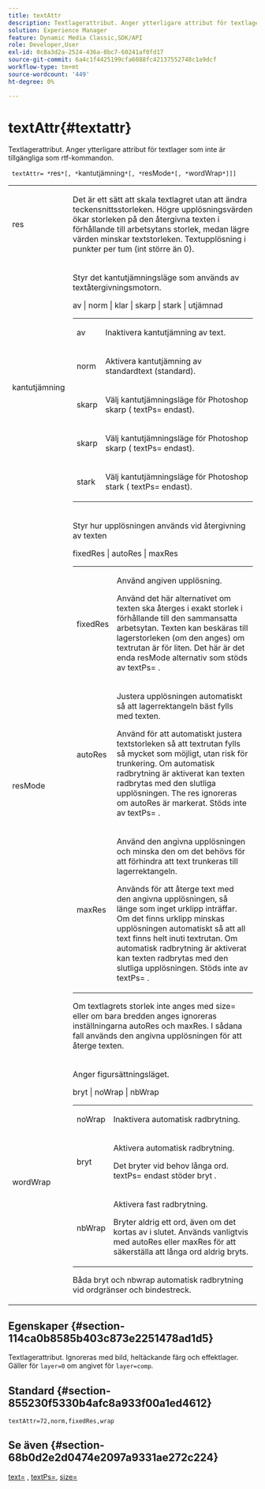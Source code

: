 ```yaml
---
title: textAttr
description: Textlagerattribut. Anger ytterligare attribut för textlager som inte är tillgängliga som rtf-kommandon.
solution: Experience Manager
feature: Dynamic Media Classic,SDK/API
role: Developer,User
exl-id: 0c8a3d2a-2524-436a-8bc7-60241af0fd17
source-git-commit: 6a4c1f4425199cfa6088fc42137552748c1a9dcf
workflow-type: tm+mt
source-wordcount: '449'
ht-degree: 0%

---
```


# textAttr{#textattr}

Textlagerattribut. Anger ytterligare attribut för textlager som inte är tillgängliga som rtf-kommandon.

` textAttr= *`res`*[, *`kantutjämning`*[, *`resMode`*[, *`wordWrap`*]]]`

<table id="simpletable_0072BF7DF52B4959A14EDEF60A6EBDEE"> 
 <tr class="strow"> 
  <td class="stentry"> <p> <span class="codeph"> <span class="varname"> res </span> </span> </p> </td> 
  <td class="stentry"> <p>Det är ett sätt att skala textlagret utan att ändra teckensnittsstorleken. Högre upplösningsvärden ökar storleken på den återgivna texten i förhållande till arbetsytans storlek, medan lägre värden minskar textstorleken. Textupplösning i punkter per tum (int större än 0). </p> </td> 
 </tr> 
 <tr class="strow"> 
  <td class="stentry"> <p> <span class="codeph"> <span class="varname"> kantutjämning </span> </span> </p> </td> 
  <td class="stentry"> <p>Styr det kantutjämningsläge som används av textåtergivningsmotorn. </p> <p> <span class="codeph"> av | norm | klar | skarp | stark | utjämnad </span> </p> <p> 
    <table id="simpletable_AE2331118FCA4BC7877233E287CED6A4"> 
     <tr class="strow"> 
      <td class="stentry"> <p> <span class="codeph"> av </span> </p> </td> 
      <td class="stentry"> <p>Inaktivera kantutjämning av text. </p> </td> 
     </tr> 
     <tr class="strow"> 
      <td class="stentry"> <p> <span class="codeph"> norm </span> </p> </td> 
      <td class="stentry"> <p>Aktivera kantutjämning av standardtext (standard). </p> </td> 
     </tr> 
     <tr class="strow"> 
      <td class="stentry"> <p> <span class="codeph"> skarp </span> </p> </td> 
      <td class="stentry"> <p>Välj kantutjämningsläge för Photoshop <span class="codeph"> skarp </span> ( <span class="codeph"> textPs= </span> endast). </p> </td> 
     </tr> 
     <tr class="strow"> 
      <td class="stentry"> <p> <span class="codeph"> skarp </span> </p> </td> 
      <td class="stentry"> <p>Välj kantutjämningsläge för Photoshop <span class="codeph"> skarp </span> ( <span class="codeph"> textPs= </span> endast). </p> </td> 
     </tr> 
     <tr class="strow"> 
      <td class="stentry"> <p> <span class="codeph"> stark </span> </p> </td> 
      <td class="stentry"> <p>Välj kantutjämningsläge för Photoshop <span class="codeph"> stark </span> ( <span class="codeph"> textPs= </span> endast). </p> </td> 
     </tr> 
    </table> </p> </td> 
 </tr> 
 <tr class="strow"> 
  <td class="stentry"> <p> <span class="codeph"> <span class="varname"> resMode </span> </span> </p> </td> 
  <td class="stentry"> <p>Styr hur upplösningen används vid återgivning av texten </p> <p> <span class="codeph"> fixedRes | autoRes | maxRes </span> </p> <p> 
    <table id="simpletable_2CFC06DB37154C7C92614FDF7A818DB5"> 
     <tr class="strow"> 
      <td class="stentry"> <p> <span class="codeph"> fixedRes </span> </p> </td> 
      <td class="stentry"> <p>Använd angiven upplösning. </p> <p>Använd det här alternativet om texten ska återges i exakt storlek i förhållande till den sammansatta arbetsytan. Texten kan beskäras till lagerstorleken (om den anges) om textrutan är för liten. Det här är det enda <span class="varname"> resMode </span> alternativ som stöds av <span class="codeph"> textPs= </span>. </p> </td> 
     </tr> 
     <tr class="strow"> 
      <td class="stentry"> <p> <span class="codeph"> autoRes </span> </p> </td> 
      <td class="stentry"> <p>Justera upplösningen automatiskt så att lagerrektangeln bäst fylls med texten. </p> <p>Använd för att automatiskt justera textstorleken så att textrutan fylls så mycket som möjligt, utan risk för trunkering. Om automatisk radbrytning är aktiverat kan texten radbrytas med den slutliga upplösningen. The <span class="varname"> res </span> ignoreras om <span class="codeph"> autoRes </span> är markerat. Stöds inte av <span class="codeph"> textPs= </span>. </p> </td> 
     </tr> 
     <tr class="strow"> 
      <td class="stentry"> <p> <span class="codeph"> maxRes </span> </p> </td> 
      <td class="stentry"> <p>Använd den angivna upplösningen och minska den om det behövs för att förhindra att text trunkeras till lagerrektangeln. </p> <p>Används för att återge text med den angivna upplösningen, så länge som inget urklipp inträffar. Om det finns urklipp minskas upplösningen automatiskt så att all text finns helt inuti textrutan. Om automatisk radbrytning är aktiverat kan texten radbrytas med den slutliga upplösningen. Stöds inte av <span class="codeph"> textPs= </span>. </p> </td> 
     </tr> 
    </table> </p> <p>Om textlagrets storlek inte anges med size= eller om bara bredden anges ignoreras inställningarna autoRes och maxRes. I sådana fall används den angivna upplösningen för att återge texten. </p> </td> 
 </tr> 
 <tr class="strow"> 
  <td class="stentry"> <p> <span class="codeph"> <span class="varname"> wordWrap </span> </span> </p> </td> 
  <td class="stentry"> <p>Anger figursättningsläget. </p> <p> <span class="codeph"> bryt | noWrap | nbWrap </span> </p> <p> 
    <table id="simpletable_FF2510E029EC41E29BC30D9FC2923EA3"> 
     <tr class="strow"> 
      <td class="stentry"> <p> <span class="codeph"> noWrap </span> </p> </td> 
      <td class="stentry"> <p>Inaktivera automatisk radbrytning. </p> </td> 
     </tr> 
     <tr class="strow"> 
      <td class="stentry"> <p> <span class="codeph"> bryt </span> </p> </td> 
      <td class="stentry"> <p>Aktivera automatisk radbrytning. </p> <p>Det bryter vid behov långa ord. <span class="codeph"> textPs= </span> endast stöder <span class="codeph"> bryt </span>. </p> </td> 
     </tr> 
     <tr class="strow"> 
      <td class="stentry"> <p> <span class="codeph"> nbWrap </span> </p> </td> 
      <td class="stentry"> <p>Aktivera fast radbrytning. </p> <p>Bryter aldrig ett ord, även om det kortas av i slutet. Används vanligtvis med <span class="codeph"> autoRes </span> eller <span class="codeph"> maxRes </span> för att säkerställa att långa ord aldrig bryts. </p> </td> 
     </tr> 
    </table> </p> <p>Båda <span class="codeph"> bryt </span> och <span class="codeph"> nbwrap </span> automatisk radbrytning vid ordgränser och bindestreck. </p> </td> 
 </tr> 
</table>

## Egenskaper {#section-114ca0b8585b403c873e2251478ad1d5}

Textlagerattribut. Ignoreras med bild, heltäckande färg och effektlager. Gäller för `layer=0` om angivet för `layer=comp`.

## Standard {#section-855230f5330b4afc8a933f00a1ed4612}

`textAttr=72,norm,fixedRes,wrap`

## Se även {#section-68b0d2e2d0474e2097a9331ae272c224}

[text=](../../../../../is-api/http-ref/image-serving-api-ref/c-http-protocol-reference/c-command-reference/r-text.md#reference-84634052e48548539a1ef63cbe41f22f) , [textPs=](../../../../../is-api/http-ref/image-serving-api-ref/c-http-protocol-reference/c-command-reference/r-textps.md#reference-4209a2a6169f44278da2647cfb0cd767), [size=](../../../../../is-api/http-ref/image-serving-api-ref/c-http-protocol-reference/c-data-types/r-size.md#reference-04d383f32c7b4003bed9978cb854747b)
